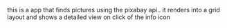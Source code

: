 this is a app that finds pictures using the pixabay api.. it renders into a grid layout and shows a detailed view on click of the info icon